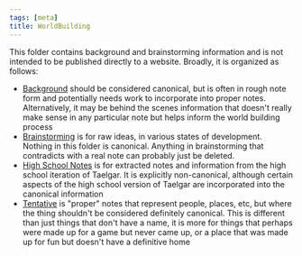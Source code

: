```yaml
---
tags: [meta]
title: WorldBuilding
---
```



This folder contains background and brainstorming information and is not intended to be published directly to a website. Broadly, it is organized as follows:
* [Background](<background/background.md>) should be considered canonical, but is often in rough note form and potentially needs work to incorporate into proper notes. Alternatively, it may be behind the scenes information that doesn't really make sense in any particular note but helps inform the world building process
* [Brainstorming](<brainstorming/brainstorming.md>) is for raw ideas, in various states of development. Nothing in this folder is canonical. Anything in brainstorming that contradicts with a real note can probably just be deleted.
* [High School Notes](<high-school-notes/high-school-notes.md>) is for extracted notes and information from the high school iteration of Taelgar. It is explicitly non-canonical, although certain aspects of the high school version of Taelgar are incorporated into the canonical information
* [Tentative](<tentative/tentative.md>) is "proper" notes that represent people, places, etc, but where the thing shouldn't be considered definitely canonical. This is different than just things that don't have a name, it is more for things that perhaps were made up for a game but never came up, or a place that was made up for fun but doesn't have a definitive home